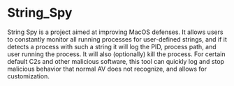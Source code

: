 # String_Spy
String Spy is a project aimed at improving MacOS defenses.  It allows users to constantly monitor all running processes for user-defined strings, and if it detects a process with such a string it will log the PID, process path, and user running the process.  It will also (optionally) kill the process.  For certain default C2s and other malicious software, this tool can quickly log and stop malicious behavior that normal AV does not recognize, and allows for customization.
